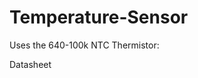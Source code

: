 # Temperature-Sensor
Uses the 640-100k NTC Thermistor:
<link rel="stylesheet" type="text/css" href="http://www.tme.eu/en/Document/dc45de49e7b0103cdee09971da386ad2/640.pdf"> Datasheet </link>
